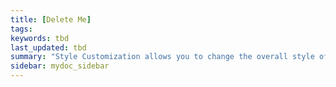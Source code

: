 ```yaml
---
title: [Delete Me]
tags:
keywords: tbd
last_updated: tbd
summary: "Style Customization allows you to change the overall style of your ThoughtSpot interface. "
sidebar: mydoc_sidebar
---
```


